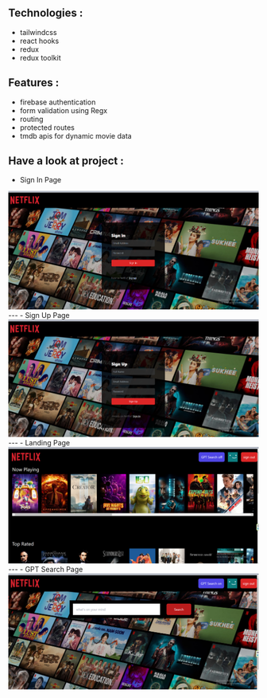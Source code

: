 ## Technologies :
- tailwindcss
- react hooks
- redux
- redux toolkit
## Features  :
- firebase authentication
- form validation using Regx
- routing
- protected routes
- tmdb apis for dynamic movie data
## Have a look at project :
- Sign In Page
<img alt="GPT search page" src="./project-images/sign-in.png"/>
---
- Sign Up Page
<img alt="GPT search page" src="./project-images/sign-up.png"/>
---
- Landing Page
<img alt="GPT search page" src="./project-images/landing-page.png"/>
---
- GPT Search Page
<img alt="GPT search page" src="./project-images/gpt-search-on.png"/>
